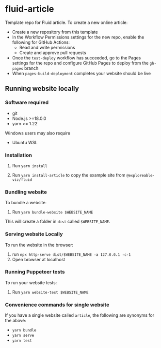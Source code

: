 # fluid-article
Template repo for Fluid article. To create a new online article:

- Create a new repository from this template
- In the Workflow Permissions settings for the new repo, enable the following for GitHub Actions:
   - Read and write permissions
   - Create and approve pull requests
- Once the `test-deploy` workflow has succeeded, go to the Pages settings for the repo and configure GitHub Pages to deploy from the `gh-pages` branch
- When `pages-build-deployment` completes your website should be live

## Running website locally

### Software required
- git
- Node.js >=18.0.0
- yarn >= 1.22

Windows users may also require
- Ubuntu WSL

### Installation

1. Run `yarn install`

2. Run `yarn install-article` to copy the example site from `@exploreable-viz/fluid`

### Bundling website

To bundle a website:
1. Run `yarn bundle-website $WEBSITE_NAME`

This will create a folder in `dist` called `$WEBSITE_NAME`.

### Serving website Locally

To run the website in the browser:
1. run `npx http-serve dist/$WEBSITE_NAME -a 127.0.0.1 -c-1`
2. Open browser at localhost

### Running Puppeteer tests

To run your website tests:
1. Run `yarn website-test $WEBSITE_NAME`

### Convenience commands for single website

If you have a single website called `article`, the following are synonyms for the above:
- `yarn bundle`
- `yarn serve`
- `yarn test`

